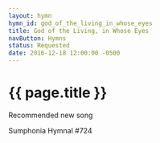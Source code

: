 ```yaml
---
layout: hymn
hymn_id: god_of_the_living_in_whose_eyes
title: God of the Living, in Whose Eyes
navButton: Hymns
status: Requested
date: 2016-12-18 12:00:00 -0500
---
```

# {{ page.title }}
Recommended new song

Sumphonia Hymnal #724
